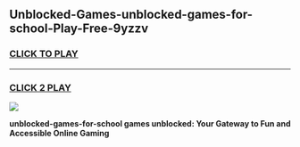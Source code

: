 
## Unblocked-Games-unblocked-games-for-school-Play-Free-9yzzv
<h3>
<a href="https://premium76.site?title=unblocked-games-for-school&ref=10A">CLICK TO PLAY</a></h3>
<hr>

<h3>
<a href="https://premium76.site?title=unblocked-games-for-school&ref=10A">CLICK 2 PLAY</a>
  
</h3>

<a href="https://premium76.site?title=unblocked-games-for-school&ref=10A"><img src="https://clearcache.store/games.png"></a>


**unblocked-games-for-school games unblocked: Your Gateway to Fun and Accessible Online Gaming**
